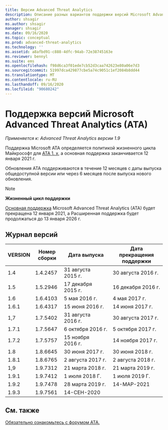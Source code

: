 ```yaml
---
title: Версии Advanced Threat Analytics
description: Описание разных вариантов поддержки версий Microsoft Advanced Threat Analytics (ATA).
author: shsagir
ms.author: shsagir
manager: shsagir
ms.date: 09/16/2020
ms.topic: conceptual
ms.prod: advanced-threat-analytics
ms.technology: ''
ms.assetid: a8afbd91-c888-4dfc-94ab-72e38745163e
ms.reviewer: bennyl
ms.suite: ems
ms.openlocfilehash: f98d6ca3f01ede7cb52d3caa742623e80a06e7d3
ms.sourcegitcommit: 51997dca429877cbe5a74c9051c1ef2084b8dd44
ms.translationtype: MT
ms.contentlocale: ru-RU
ms.lasthandoff: 09/16/2020
ms.locfileid: "90680242"
---
```

# <a name="support-for-microsoft-advanced-threat-analytics-ata-versions"></a>Поддержка версий Microsoft Advanced Threat Analytics (ATA)

*Применяется к: Advanced Threat Analytics версии 1.9*

Поддержка Microsoft ATA определяется политикой жизненного цикла Майкрософт для [ATA 1. x](https://support.microsoft.com/lifecycle/search?alpha=Advanced%20Threat%20Analytics%201.X), а основная поддержка заканчивается 12 января 2021 г.

Обновления ATA поддерживаются в течение 12 месяцев с даты выпуска общедоступной версии или через 6 месяцев после выпуска нового обновления.

> [!NOTE]
> **Жизненный цикл поддержки**
>
> [Основная поддержка](https://support.microsoft.com/lifecycle/search?alpha=Advanced%20Threat%20Analytics) Microsoft Advanced Threat Analytics (ATA) будет прекращена 12 января 2021, а Расширенная поддержка будет продолжаться до 13 января 2026 г.

## <a name="version-history"></a>Журнал версий

|VERSION|Номер сборки|Дата выпуска|Дата прекращения поддержки|
|----|----|----|----|
|1.4|1.4.2457|31 августа 2015 г.|30 августа 2016 г.|
|1.5|1.5.2946|17 декабря 2015 г.|16 декабря 2016 г.|
|1.6|1.6.4103|5 мая 2016 г.|4 мая 2017 г.|
|1.6.1|1.6.4317|15 июня 2016 г.|14 июня 2017 г.|
|1,7|1.7.5402|31 августа 2016 г.|30 августа 2017 г.|
|1.7.1|1.7.5647|6 октября 2016 г.|5 октября 2017 г.|
|1.7.2|1.7.5757|15 ноября 2016 г.|14 ноября 2017 г.|
|1.8|1.8.6645|30 июня 2017 г.|30 июня 2018 г.|
|1.8.1|1.8.6765|2 августа 2017 г.|2 августа 2018 г.|
|1,9|1.9.7312|21 марта 2018 г.|21 марта 2019 г.|
|1.9.1|1.9.7412|1 июля 2018 Г.|1 июля 2019 Г.|
|1.9.2|1.9.7478|28 марта 2019 г.|14-МАР-2021|
|1.9.3|1.9.7561|14-СЕН-2020||

## <a name="see-also"></a>См. также

[Обязательно ознакомьтесь с форумом ATA.](https://social.technet.microsoft.com/Forums/security/home?forum=mata)
